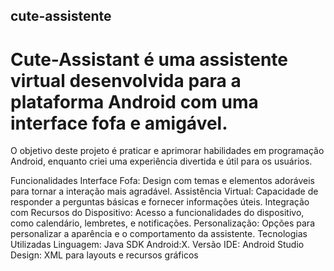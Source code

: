 ## cute-assistente

# Cute-Assistant é uma assistente virtual desenvolvida para a plataforma Android com uma interface fofa e amigável.
O objetivo deste projeto é praticar e aprimorar habilidades em programação Android, enquanto criei uma experiência divertida e útil para os usuários.

Funcionalidades
Interface Fofa: Design com temas e elementos adoráveis para tornar a interação mais agradável.
Assistência Virtual: Capacidade de responder a perguntas básicas e fornecer informações úteis.
Integração com Recursos do Dispositivo: Acesso a funcionalidades do dispositivo, como calendário, lembretes, e notificações.
Personalização: Opções para personalizar a aparência e o comportamento da assistente.
Tecnologias Utilizadas
Linguagem: Java
SDK Android:X. Versão 
IDE: Android Studio
Design: XML para layouts e recursos gráficos
